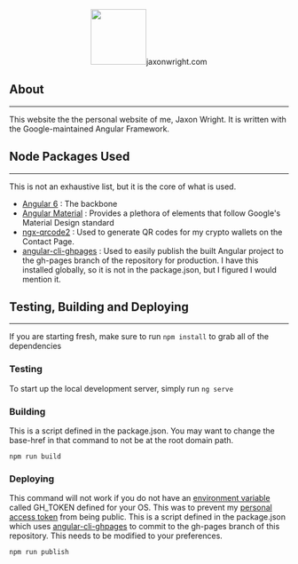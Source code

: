 <div style="text-align:center"><img src="https://www.jaxonwright.com/assets/img/branding/dark.png" width="100px"/>jaxonwright.com</div>

## About
---
This website the the personal website of me, Jaxon Wright. It is written with the Google-maintained Angular Framework.

## Node Packages Used
---
This is not an exhaustive list, but it is the core of what is used.
- [Angular 6](https://github.com/angular/angular) : The backbone
- [Angular Material](https://github.com/angular/material2) : Provides a plethora of elements that follow Google's Material Design standard
- [ngx-qrcode2](https://github.com/techiediaries/ngx-qrcode) : Used to generate QR codes for my crypto wallets on the Contact Page.
- [angular-cli-ghpages](https://github.com/angular-schule/angular-cli-ghpages) : Used to easily publish the built Angular project to the gh-pages branch of the repository for production. I have this installed globally, so it is not in the package.json, but I figured I would mention it.

## Testing, Building and Deploying
---
If you are starting fresh, make sure to run `npm install` to grab all of the dependencies

### Testing
To start up the local development server, simply run `ng serve`

### Building
This is a script defined in the package.json. You may want to change the base-href in that command to not be at the root domain path.

`npm run build`


### Deploying
This command will not work if you do not have an [environment variable](https://msdn.microsoft.com/en-us/library/windows/desktop/ms682653(v=vs.85).aspx) called GH_TOKEN defined for your OS. This was to prevent my [personal access token](https://help.github.com/articles/creating-a-personal-access-token-for-the-command-line/) from being public. This is a script defined in the package.json which uses [angular-cli-ghpages](https://github.com/angular-schule/angular-cli-ghpages) to commit to the gh-pages branch of this repository. This needs to be modified to your preferences.

`npm run publish`


